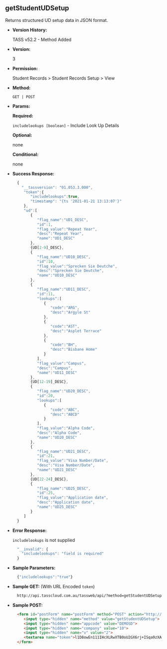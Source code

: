 **getStudentUDSetup**
----
  Returns structured UD setup data in JSON format.
  
* **Version History:**

  TASS v52.2 - Method Added

* **Version:**

  3

* **Permission:**

  Student Records > Student Records Setup > View

* **Method:**

  `GET | POST`
  
*  **Params:**

   **Required:**

   `includelookups [boolean]` - Include Look Up Details

   **Optional:**

   none
 
   **Conditional:**
 
   none

* **Success Response:**

    ```javascript
      { 
        "__tassversion": "01.053.3.000",
         "token":{ 
            "includelookups":true,
            "timestamp": "{ts '2021-01-21 13:13:07'}"
         },
         "ud":[ 
            { 
               "flag_name":"UD1_DESC",
               "id":1,
               "flag_value":"Repeat Year",
               "desc":"Repeat Year",
               "name":"UD1_DESC"
            },
            {UD[2-9]_DESC},
            { 
               "flag_name":"UD10_DESC",
               "id":10,
               "flag_value":"Sprecken Sie Deutche",
               "desc":"Sprecken Sie Deutche",
               "name":"UD10_DESC"
            },
            { 
               "flag_name":"UD11_DESC",
               "id":11,
               "lookups":[ 
                  { 
                     "code":"ARG",
                     "desc":"Argyle St"
                  },
                  { 
                     "code":"AST",
                     "desc":"Asplet Terrace"
                  },
                  { 
                     "code":"BH",
                     "desc":"Bisbane Home"
                  }
               ],
               "flag_value":"Campus",
               "desc":"Campus",
               "name":"UD11_DESC"
            },
            {UD[12-19]_DESC},
            { 
               "flag_name":"UD20_DESC",
               "id":20,
               "lookups":[ 
                  { 
                     "code":"ABC",
                     "desc":"ABCD"
                  }
               ],
               "flag_value":"Alpha Code",
               "desc":"Alpha Code",
               "name":"UD20_DESC"
            },
            { 
               "flag_name":"UD21_DESC",
               "id":21,
               "flag_value":"Visa Number/Date",
               "desc":"Visa Number/Date",
               "name":"UD21_DESC"
            },
            {UD[22-24]_DESC},
            { 
               "flag_name":"UD25_DESC",
               "id":25,
               "flag_value":"Application date",
               "desc":"Application date",
               "name":"UD25_DESC"
            }
         ]
      }
    ```
 
* **Error Response:**

    `includelookups` is not supplied
    ```javascript
      "__invalid": {
        "includelookups": "field is required"
      }
    ```
    
* **Sample Parameters:**

  ```javascript
    {"includelookups":"true"}
  ```

* **Sample GET:** (With URL Encoded `token`)

  ```HTML
    http://api.tasscloud.com.au/tassweb/api/?method=getStudentUDSetup&appcode=DEMOSD&company=10&v=2&token=l1D8owEn111IHcXLRwXTB0oU2GX6rj%2BISqa9zXA8We3J3mwgjW5pdUvFK3%2FIZ4mJ4bMyfKTmEoup%2B3tTE9GeLQ%3D%3D
  ```
  
* **Sample POST:**

  ```HTML
    <form id="postForm" name="postForm" method="POST" action="http://api.tasscloud.com.au/tassweb/api/">
       <input type="hidden" name="method" value="getStudentUDSetup">
       <input type="hidden" name="appcode" value="DEMOSD">
       <input type="hidden" name="company" value="10">
       <input type="hidden" name="v" value="2">
       <textarea name="token">l1D8owEn111IHcXLRwXTB0oU2GX6rj+ISqa9zXA8We3J3mwgjW5pdUvFK3/IZ4mJ4bMyfKTmEoup+3tTE9GeLQ==</textarea>
    </form>
  ```
